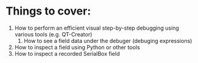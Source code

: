 # Things to cover:


1. How to perform an efficient visual step-by-step debugging using various tools (e.g. QT-Creator)
	1. How to see a field data under the debuger (debuging expressions)
2. How to inspect a field using Python or other tools
3. How to inspect a recorded SerialBox field

